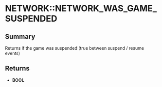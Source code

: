 # NETWORK::NETWORK_WAS_GAME_SUSPENDED

## Summary
Returns if the game was suspended (true between suspend / resume events)

## Returns
* **BOOL**